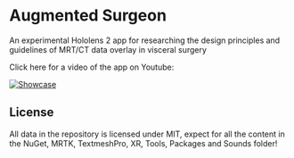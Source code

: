 # Augmented Surgeon
An experimental Hololens 2 app for researching the design principles and guidelines of MRT/CT data overlay in visceral surgery

Click here for a video of the app on Youtube:

[![Showcase](https://img.youtube.com/vi/6xxAuOuYuC8/0.jpg)](https://www.youtube.com/watch?v=6xxAuOuYuC8)


## License

All data in the repository is licensed under MIT, expect for all the content in the NuGet, MRTK, TextmeshPro, XR, Tools, Packages and Sounds folder!
